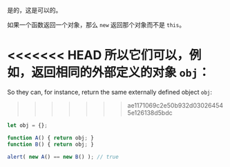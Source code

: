 是的，这是可以的。

如果一个函数返回一个对象，那么 `new` 返回那个对象而不是 `this`。

<<<<<<< HEAD
所以它们可以，例如，返回相同的外部定义的对象 `obj`：
=======
So they can, for instance, return the same externally defined object `obj`:
>>>>>>> ae1171069c2e50b932d030264545e126138d5bdc

```js run no-beautify
let obj = {};

function A() { return obj; }
function B() { return obj; }

alert( new A() == new B() ); // true
```
